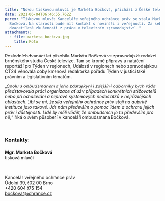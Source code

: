 ```yaml
---
title: "Novou tiskovou mluvčí je Markéta Bočková, přichází z České televize "
date: 2021-06-04T06:46:55.762Z
perex: "Tiskovou mluvčí Kanceláře veřejného ochránce práv se stala Markéta
  Bočková. Na starosti bude mít kontakt s novináři i veřejností. Za sebou má
  dvacetileté zkušenosti z práce v televizním zpravodajství. "
attachments:
  - file: marketa_bockova.jpg
    title: Foto
---
```

<p>Posledních dvanáct let působila Markéta Bočková ve zpravodajské redakci brněnského studia České televize. Tam se kromě přípravy a natáčení reportáží pro Týden v regionech, Události v regionech nebo zpravodajskou ČT24 věnovala coby kmenová redaktorka pořadu Týden v justici také právním a legislativním tématům.</p>
<p>„<em>Spolu s ombudsmanem a jeho zástupkyní i zdejšími odborníky bych ráda představovala práci organizace ať už v případech konkrétních stěžovatelů nebo při odhalování a nápravě systémových nedostatků v nejrůznějších oblastech. Líbí se mi, že síla veřejného ochránce práv stojí na autoritě instituce jako takové. Jde nám především o pomoc lidem a ochranu jejich práv i důstojnosti. Lidé by měli vědět, že ombudsman je tu především pro ně</em>,“ říká o svém působení v kanceláři ombudsmana Bočková.</p>
<p><br data-tomark-pass=""></p>
<h3>Kontakty:</h3>
<h3></h3>
<p><strong>Mgr. Markéta Bočková</strong><br>
<span class="colour" style="color:black" data-tomark-pass="">tisková mluvčí</span></p>
<p><br data-tomark-pass=""><br>
Kancelář veřejného ochránce práv<br>
Údolní 39, 602 00&nbsp;Brno<br>
<span class="colour" style="color:black" data-tomark-pass="">+420&nbsp;604&nbsp;975&nbsp;154</span><br>
<a href="mailto:bockova@ochrance.cz" data-tomark-pass="">bockova@ochrance.cz</a><span class="colour" style="color:rgb(0, 133, 118)" data-tomark-pass=""></span></p>
